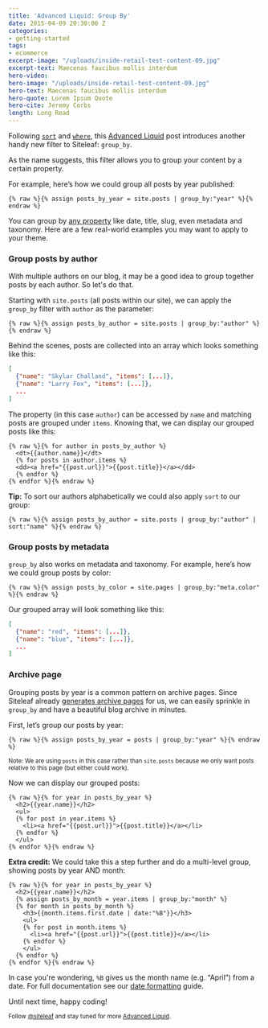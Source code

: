 ```yaml
---
title: 'Advanced Liquid: Group By'
date: 2015-04-09 20:30:00 Z
categories:
- getting-started
tags:
- ecommerce
excerpt-image: "/uploads/inside-retail-test-content-09.jpg"
excerpt-text: Maecenas faucibus mollis interdum
hero-video: 
hero-image: "/uploads/inside-retail-test-content-09.jpg"
hero-text: Maecenas faucibus mollis interdum
hero-quote: Lorem Ipsum Quote
hero-cite: Jeremy Corbs
length: Long Read
---
```


Following [`sort`](/blog/advanced-liquid-sort/) and [`where`](/blog/advanced-liquid-where/), this [Advanced Liquid](/blog/tags/liquid) post introduces another handy new filter to Siteleaf: `group_by`.

As the name suggests, this filter allows you to group your content by a certain property. 

For example, here’s how we could group all posts by year published:

```liquid
{% raw %}{% assign posts_by_year = site.posts | group_by:"year" %}{% endraw %}
```

You can group by [any property](http://v1.siteleaf.com/help/themes/variables/content/) like date, title, slug, even metadata and taxonomy. Here are a few real-world examples you may want to apply to your theme.


### Group posts by author

With multiple authors on our blog, it may be a good idea to group together posts by each author. So let's do that.

Starting with `site.posts` (all posts within our site), we can apply the `group_by` filter with `author` as the parameter:

```liquid
{% raw %}{% assign posts_by_author = site.posts | group_by:"author" %}{% endraw %}
```

Behind the scenes, posts are collected into an array which looks something like this:

```json
[
  {"name": "Skylar Challand", "items": [...]},
  {"name": "Larry Fox", "items": [...]},
  ...
]
```

The property (in this case `author`) can be accessed by `name` and matching posts are grouped under `items`. Knowing that, we can display our grouped posts like this:

```liquid
{% raw %}{% for author in posts_by_author %}
  <dt>{{author.name}}</dt>
  {% for posts in author.items %}
  <dd><a href="{{post.url}}">{{post.title}}</a></dd>
  {% endfor %}
{% endfor %}{% endraw %}
```

**Tip:** To sort our authors alphabetically we could also apply `sort` to our group:

```liquid
{% raw %}{% assign posts_by_author = site.posts | group_by:"author" | sort:"name" %}{% endraw %}
```

### Group posts by metadata

`group_by` also works on metadata and taxonomy. For example, here’s how we could group posts by color:

```liquid
{% raw %}{% assign posts_by_color = site.pages | group_by:"meta.color" %}{% endraw %}
```

Our grouped array will look something like this:

```json
[
  {"name": "red", "items": [...]},
  {"name": "blue", "items": [...]},
  ...
]
```

### Archive page

Grouping posts by year is a common pattern on archive pages. Since Siteleaf already [generates archive pages](http://v1.siteleaf.com/help/themes/naming-your-files/) for us, we can easily sprinkle in `group_by` and have a beautiful blog archive in minutes.

First, let’s group our posts by year:

```liquid
{% raw %}{% assign posts_by_year = posts | group_by:"year" %}{% endraw %}
```

<small>Note: We are using `posts` in this case rather than `site.posts` because we only want posts relative to this page (but either could work).</small>

Now we can display our grouped posts:

```liquid
{% raw %}{% for year in posts_by_year %}
  <h2>{{year.name}}</h2>
  <ul>
  {% for post in year.items %}
    <li><a href="{{post.url}}">{{post.title}}</a></li>
  {% endfor %}
  </ul>
{% endfor %}{% endraw %}
```

**Extra credit:** We could take this a step further and do a multi-level group, showing posts by year AND month:

```liquid
{% raw %}{% for year in posts_by_year %}
  <h2>{{year.name}}</h2>
  {% assign posts_by_month = year.items | group_by:"month" %}
  {% for month in posts_by_month %}
    <h3>{{month.items.first.date | date:"%B"}}</h3>
    <ul>
    {% for post in month.items %}
      <li><a href="{{post.url}}">{{post.title}}</a></li>
    {% endfor %}
    </ul>
  {% endfor %}
{% endfor %}{% endraw %}
```

In case you're wondering, `%B` gives us the month name (e.g. “April”) from a date. For full documentation see our [date formatting](http://v1.siteleaf.com/help/themes/filters-and-tags/date-formating) guide.

Until next time, happy coding!

<small>Follow [@siteleaf](http://twitter.com/siteleaf) and stay tuned for more [Advanced Liquid](/blog/tags/liquid).</small>
